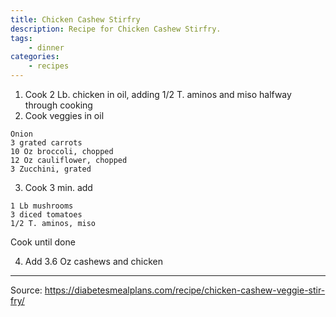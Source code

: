 ```yaml
---
title: Chicken Cashew Stirfry
description: Recipe for Chicken Cashew Stirfry.
tags:
    - dinner
categories:
    - recipes
---
```


1. Cook 2 Lb. chicken in oil, adding 1/2 T. aminos and miso halfway through cooking
2. Cook veggies in oil

```
Onion
3 grated carrots
10 Oz broccoli, chopped
12 Oz cauliflower, chopped
3 Zucchini, grated
```

3. Cook 3 min. add

```
1 Lb mushrooms
3 diced tomatoes
1/2 T. aminos, miso
```

Cook until done

4. Add 3.6 Oz cashews and chicken

---

Source: <https://diabetesmealplans.com/recipe/chicken-cashew-veggie-stir-fry/>